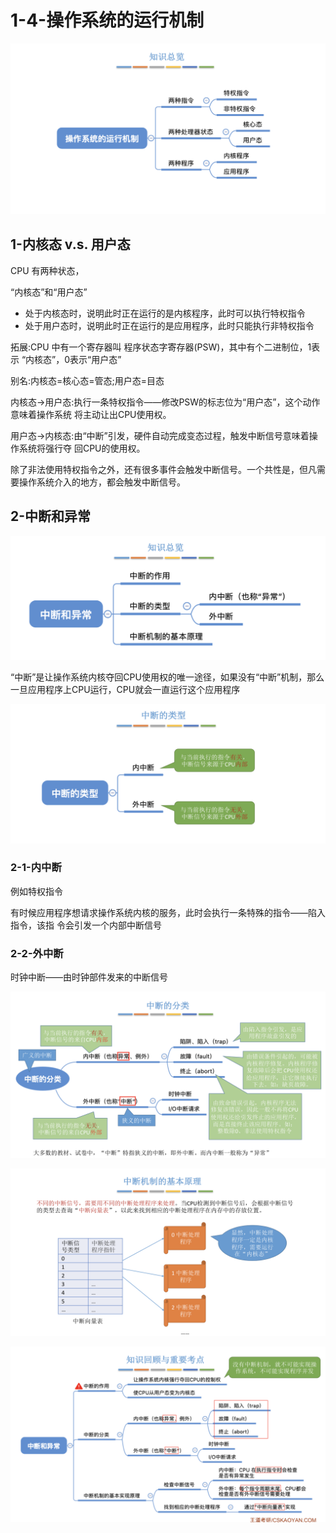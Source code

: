 # 1-4-操作系统的运行机制



![](../../.gitbook/assets/image%20%28208%29.png)

## 1-内核态 v.s. 用户态

CPU 有两种状态，

“内核态”和“用户态” 

* 处于内核态时，说明此时正在运行的是内核程序，此时可以执行特权指令 
* 处于用户态时，说明此时正在运行的是应用程序，此时只能执行非特权指令

拓展:CPU 中有一个寄存器叫 程序状态字寄存器\(PSW\)，其中有个二进制位，1表示 “内核态”，0表示“用户态” 

别名:内核态=核心态=管态;用户态=目态

内核态-&gt;用户态:执行一条特权指令——修改PSW的标志位为“用户态”，这个动作意味着操作系统 将主动让出CPU使用权。

用户态-&gt;内核态:由“中断”引发，硬件自动完成变态过程，触发中断信号意味着操作系统将强行夺 回CPU的使用权。

除了非法使用特权指令之外，还有很多事件会触发中断信号。一个共性是，但凡需要操作系统介入的地方，都会触发中断信号。

## 2-中断和异常

![](../../.gitbook/assets/image%20%2827%29.png)

“中断”是让操作系统内核夺回CPU使用权的唯一途径，如果没有“中断”机制，那么一旦应用程序上CPU运行，CPU就会一直运行这个应用程序

![](../../.gitbook/assets/image%20%2840%29.png)

### 2-1-内中断

例如特权指令

有时候应用程序想请求操作系统内核的服务，此时会执行一条特殊的指令——陷入指令，该指 令会引发一个内部中断信号

### 2-2-外中断

时钟中断——由时钟部件发来的中断信号

![](../../.gitbook/assets/image%20%28282%29.png)

![](../../.gitbook/assets/image%20%28362%29.png)

![](../../.gitbook/assets/image%20%28187%29.png)

